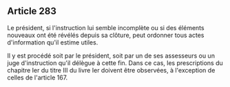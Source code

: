 Article 283
----
Le président, si l'instruction lui semble incomplète ou si des éléments nouveaux
ont été révélés depuis sa clôture, peut ordonner tous actes d'information qu'il
estime utiles.

Il y est procédé soit par le président, soit par un de ses assesseurs ou un juge
d'instruction qu'il délègue à cette fin. Dans ce cas, les prescriptions du
chapitre Ier du titre III du livre Ier doivent être observées, à l'exception de
celles de l'article 167.
